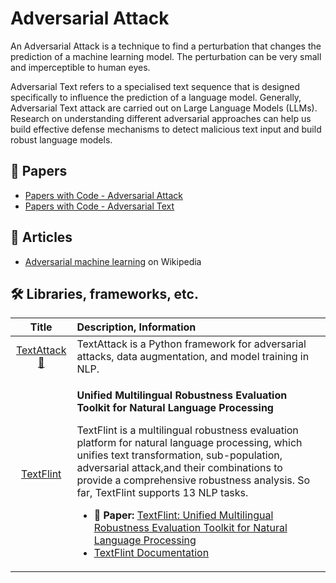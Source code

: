 # Adversarial Attack

An Adversarial Attack is a technique to find a perturbation that changes the prediction of a machine learning model. The perturbation can be very small and imperceptible to human eyes.

Adversarial Text refers to a specialised text sequence that is designed specifically to influence the prediction of a language model. Generally, Adversarial Text attack are carried out on Large Language Models (LLMs). Research on understanding different adversarial approaches can help us build effective defense mechanisms to detect malicious text input and build robust language models.

## 📄 Papers

- [Papers with Code - Adversarial Attack](https://paperswithcode.com/task/adversarial-attack)
- [Papers with Code - Adversarial Text](https://paperswithcode.com/task/adversarial-text)

## 📰 Articles

- [Adversarial machine learning](https://en.wikipedia.org/wiki/Adversarial_machine_learning) on Wikipedia

## 🛠️ Libraries, frameworks, etc.

| Title | Description, Information |
| :---:         |          :--- |
|[TextAttack 🐙](https://github.com/QData/TextAttack)|TextAttack is a Python framework for adversarial attacks, data augmentation, and model training in NLP.|
|[TextFlint](https://github.com/textflint/textflint#usage)|<p>**Unified Multilingual Robustness Evaluation Toolkit for Natural Language Processing**</p><p>TextFlint is a multilingual robustness evaluation platform for natural language processing, which unifies text transformation, sub-population, adversarial attack,and their combinations to provide a comprehensive robustness analysis. So far, TextFlint supports 13 NLP tasks.</p><ul><li> 📄 **Paper:** [TextFlint: Unified Multilingual Robustness Evaluation Toolkit for Natural Language Processing](https://aclanthology.org/2021.acl-demo.41.pdf)</li><li>[TextFlint Documentation](https://textflint.readthedocs.io/en/latest/)</li></ul>|
